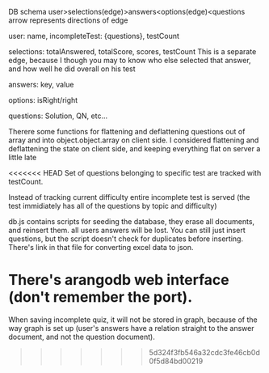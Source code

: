 DB schema
user>selections(edge)>answers<options(edge)<questions
arrow represents directions of edge

user: name, incompleteTest: {questions}, testCount

selections: totalAnswered, totalScore, scores, testCount
This is a separate edge, because I though you may to know who else selected that answer,
and how well he did overall on his test

answers: key, value

options: isRight/right

questions: Solution, QN, etc...



Therere some functions for flattening and deflattening questions out of array and into object.object.array on client side.
I considered flattening and deflattening the state on client side, and keeping everything flat on server a little late

<<<<<<< HEAD
Set of questions belonging to specific test are tracked with testCount.

Instead of tracking current difficulty entire incomplete test is served 
(the test immidiately has all of the questions by topic and difficulty)

db.js contains scripts for seeding the database, they erase all documents, and reinsert them.
all users answers will be lost. You can still just insert questions, but the script doesn't
check for duplicates before inserting. There's link in that file for converting excel data to json.

There's arangodb web interface (don't remember the port).
=======
When saving incomplete quiz, it will not be stored in graph, because of the way graph is set up (user's answers have a relation straight to the answer document, and not the question document).
>>>>>>> 5d324f3fb546a32cdc3fe46cb0d0f5d84bd00219
